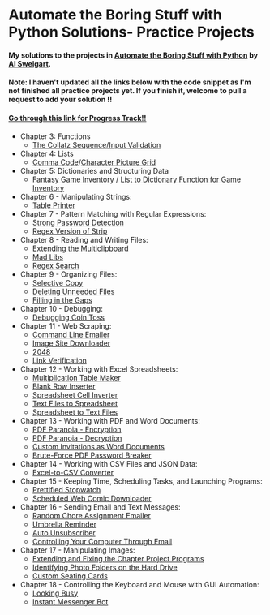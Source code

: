 # Automate the Boring Stuff with Python Solutions- Practice Projects
#### My solutions to the projects in [Automate the Boring Stuff with Python](https://github.com/Kranthi-Guribilli/Automate-the-Boring-Stuff-With-Python-Solutions/blob/main/AutomateTheBoringStuff.pdf) by [AI Sweigart](http://alsweigart.com/).<br>
####  Note: I haven't updated all the links below with the code snippet as I'm not finished all practice projects yet. If you finish it, welcome to pull a request to add your solution !!
#### [Go through this link for Progress Track!!]()
* Chapter 3: Functions
  * [The Collatz Sequence/Input Validation](https://github.com/Kranthi-Guribilli/Automate-the-Boring-Stuff-With-Python-Solutions/blob/main/Collatz.ipynb)
* Chapter 4: Lists
  * [Comma Code](https://github.com/Kranthi-Guribilli/Automate-the-Boring-Stuff-With-Python-Solutions/blob/main/CommaCode.ipynb)/[Character Picture Grid](https://github.com/Kranthi-Guribilli/Automate-the-Boring-Stuff-With-Python-Solutions/blob/main/Character%20picture%20grid.ipynb)
* Chapter 5: Dictionaries and Structuring Data
  * [Fantasy Game Inventory](https://github.com/Kranthi-Guribilli/Automate-the-Boring-Stuff-With-Python-Solutions/blob/main/Fantasy%20Game%20Inventory.ipynb) / [List to Dictionary Function for Game Inventory](https://github.com/Kranthi-Guribilli/Automate-the-Boring-Stuff-With-Python-Solutions/blob/main/List%20to%20dictionary(Function%20for%20Game%20Inventory).ipynb)
* Chapter 6 - Manipulating Strings:
  * [Table Printer]()
* Chapter 7 - Pattern Matching with Regular Expressions:
  * [Strong Password Detection]()
  * [Regex Version of Strip]()
* Chapter 8 - Reading and Writing Files:
  * [Extending the Multiclipboard]()
  * [Mad Libs]()
  * [Regex Search]()
* Chapter 9 - Organizing Files:
  * [Selective Copy]()
  * [Deleting Unneeded Files]()
  * [Filling in the Gaps]()
* Chapter 10 - Debugging:
  * [Debugging Coin Toss]()
* Chapter 11 - Web Scraping:
  * [Command Line Emailer]()
  * [Image Site Downloader]()
  * [2048]()
  * [Link Verification]()
* Chapter 12 - Working with Excel Spreadsheets:
  * [Multiplication Table Maker]()
  * [Blank Row Inserter]()
  * [Spreadsheet Cell Inverter]()
  * [Text Files to Spreadsheet]()
  * [Spreadsheet to Text Files]()
* Chapter 13 - Working with PDF and Word Documents:
  * [PDF Paranoia - Encryption]()
  * [PDF Paranoia - Decryption]()
  * [Custom Invitations as Word Documents]()
  * [Brute-Force PDF Password Breaker]()
* Chapter 14 - Working with CSV Files and JSON Data:
  * [Excel-to-CSV Converter]()
* Chapter 15 - Keeping Time, Scheduling Tasks, and Launching Programs:
  * [Prettified Stopwatch]()
  * [Scheduled Web Comic Downloader]()
* Chapter 16 - Sending Email and Text Messages:
  * [Random Chore Assignment Emailer]()
  * [Umbrella Reminder]()
  * [Auto Unsubscriber]()
  * [Controlling Your Computer Through Email]()
* Chapter 17 - Manipulating Images:
  * [Extending and Fixing the Chapter Project Programs]()
  * [Identifying Photo Folders on the Hard Drive]()
  * [Custom Seating Cards]()
* Chapter 18 - Controlling the Keyboard and Mouse with GUI Automation:
  * [Looking Busy]()
  * [Instant Messenger Bot]()
